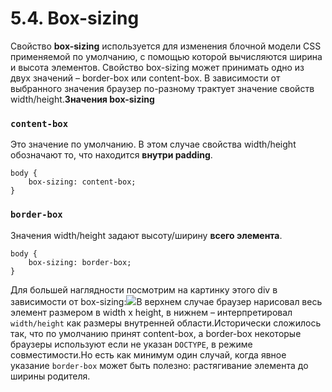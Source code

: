# 5.4. Box-sizing

Свойство **box-sizing** используется для изменения блочной модели CSS применяемой по умолчанию, с помощью которой вычисляются ширина и высота элементов. Свойство box-sizing может принимать одно из двух значений – border-box или content-box. В зависимости от выбранного значения браузер по-разному трактует значение свойств width/height.**Значения box-sizing**

### `content-box` <a id="contentbox"></a>

Это значение по умолчанию. В этом случае свойства width/height обозначают то, что находится **внутри padding**.

```text
body {
    box-sizing: content-box;
}
```

### `border-box` <a id="borderbox"></a>

Значения width/height задают высоту/ширину **всего элемента**.

```text
body {
    box-sizing: border-box;
}
```

Для большей наглядности посмотрим на картинку этого div в зависимости от box-sizing:![](https://github.com/olgamaslovaolga/Alevel-Markup/raw/master/images/img-6-boxsizing.png)В верхнем случае браузер нарисовал весь элемент размером в width x height, в нижнем – интерпретировал `width/height` как размеры внутренней области.Исторически сложилось так, что по умолчанию принят content-box, а border-box некоторые браузеры используют если не указан `DOCTYPE`, в режиме совместимости.Но есть как минимум один случай, когда явное указание `border-box` может быть полезно: растягивание элемента до ширины родителя.

